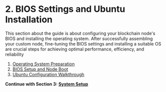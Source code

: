 # 2. BIOS Settings and Ubuntu Installation

This section about the guide is about configuring your blockchain node's BIOS and installing the operating system. After successfully assembling your custom node, fine-tuning the BIOS settings and installing a suitable OS are crucial steps for achieving optimal performance, efficiency, and reliability

1. [Operating System Preparation](./01-operating-system.md)
2. [BIOS Setup and Node Boot](./02-bios-setup.md)
3. [Ubuntu Configuration Walkthrough](./03-ubuntu-config.md)

**Continue with Section 3: [System Setup](/docs/mainnet/complete-node-guide/3-system-setup/)**
